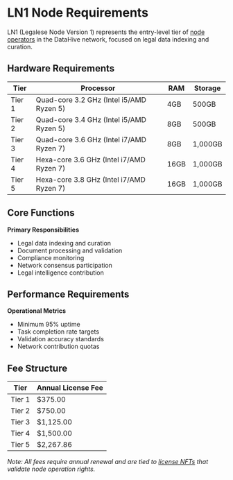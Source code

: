 # LN1 Node Requirements

LN1 (Legalese Node Version 1) represents the entry-level tier of [node operators](/docs/onboarding/nodes.md) in the DataHive network, focused on legal data indexing and curation.

## Hardware Requirements

| Tier | Processor | RAM | Storage |
|------|-----------|-----|---------|
| Tier 1 | Quad-core 3.2 GHz (Intel i5/AMD Ryzen 5) | 4GB | 500GB |
| Tier 2 | Quad-core 3.4 GHz (Intel i5/AMD Ryzen 5) | 8GB | 500GB |
| Tier 3 | Quad-core 3.6 GHz (Intel i7/AMD Ryzen 7) | 8GB | 1,000GB |
| Tier 4 | Hexa-core 3.6 GHz (Intel i7/AMD Ryzen 7) | 16GB | 1,000GB |
| Tier 5 | Hexa-core 3.8 GHz (Intel i7/AMD Ryzen 7) | 16GB | 1,000GB |

## Core Functions

**Primary Responsibilities**
- Legal data indexing and curation
- Document processing and validation
- Compliance monitoring
- Network consensus participation
- Legal intelligence contribution

## Performance Requirements

**Operational Metrics**
- Minimum 95% uptime
- Task completion rate targets
- Validation accuracy standards
- Network contribution quotas

## Fee Structure

| Tier | Annual License Fee |
|------|-------------------|
| Tier 1 | $375.00 |
| Tier 2 | $750.00 |
| Tier 3 | $1,125.00 |
| Tier 4 | $1,500.00 |
| Tier 5 | $2,267.86 |

*Note: All fees require annual renewal and are tied to [license NFTs](/docs/onboarding/legal/license-nft.md) that validate node operation rights.*
